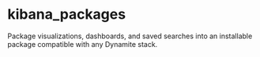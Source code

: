 # kibana_packages
Package visualizations, dashboards, and saved searches into an installable package compatible with any Dynamite stack.

